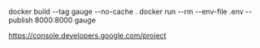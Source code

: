docker build --tag gauge --no-cache .
docker run --rm --env-file .env --publish 8000:8000 gauge


https://console.developers.google.com/project
